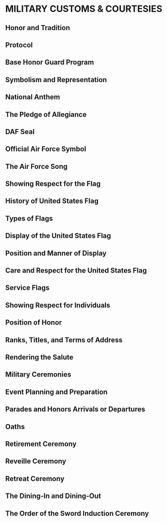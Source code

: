 # MILITARY CUSTOMS & COURTESIES

## Honor and Tradition

## Protocol

## Base Honor Guard Program

## Symbolism and Representation

## National Anthem

## The Pledge of Allegiance

## DAF Seal

## Official Air Force Symbol

## The Air Force Song

## Showing Respect for the Flag

## History of United States Flag

## Types of Flags

## Display of the United States Flag

## Position and Manner of Display

## Care and Respect for the United States Flag

## Service Flags

## Showing Respect for Individuals

## Position of Honor

## Ranks, Titles, and Terms of Address

## Rendering the Salute

## Military Ceremonies

## Event Planning and Preparation

## Parades and Honors Arrivals or Departures

## Oaths

## Retirement Ceremony

## Reveille Ceremony

## Retreat Ceremony

## The Dining-In and Dining-Out

## The Order of the Sword Induction Ceremony

